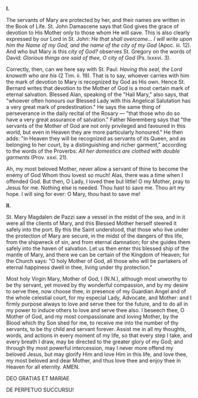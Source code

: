 
**I\.**

The servants of Mary are protected by her, and their names are written in the Book of Life. St. John Damascene says that God gives the grace of devotion to His Mother only to those whom He will save. This is also clearly expressed by our Lord in St. John: *He that shall overcome... I will write upon him the Name of my God, and the name of the city of my God* (Apoc. iii. 12). And who but Mary is this *city of God?* observes St. Gregory on the words of David: *Glorious things are said of thee, O city of God* (Ps. lxxxvi. 3).

Correctly, then, can we here say with St. Paul: *Having this seal, the Lord knoweth who are his* (2 Tim. ii. 19). That is to say, whoever carries with him the mark of devotion to Mary is recognized by God as His own. Hence St. Bernard writes that devotion to the Mother of God is a most certain mark of eternal salvation. Blessed Alan, speaking of the \"Hail Mary,\" also says, that \"whoever often honours our Blessed Lady with this Angelical Salutation has a very great mark of predestination.\" He says the same thing of perseverance in the daily recital of the Rosary — \"that those who do so have a very great assurance of salvation.\" Father Nieremberg says that \"the servants of the Mother of God are not only privileged and favoured in this world, but even in Heaven they are more particularly honoured.\" He then adds: \"in Heaven they will be recognized as servants of its Queen, and as belonging to her court, by a distinguishing and richer garment,\" according to the words of the Proverbs: *All her domestics are clothed with double garments* (Prov. xxxi. 21).

Ah, my most beloved Mother, never allow a servant of thine to become the enemy of God Whom thou lovest so much! Alas, there was a time when I offended God. But then, O Lady, I loved thee but little! O my Mother, pray to Jesus for me. Nothing else is needed. Thou hast to save me. Thou art my hope. I will sing for ever: O Mary, thou hast to save me!

**II\.**

St. Mary Magdalen de Pazzi saw a vessel in the midst of the sea, and in it were all the clients of Mary, and this Blessed Mother herself steered it safely into the port. By this the Saint understood, that those who live under the protection of Mary are secure, in the midst of the dangers of this life, from the shipwreck of sin, and from eternal damnation; for she guides them safely into the haven of salvation. Let us then enter this blessed ship of the mantle of Mary, and there we can be certain of the Kingdom of Heaven; for the Church says: \"O holy Mother of God, all those who will be partakers of eternal happiness dwell in thee, living under thy protection.\"

Most holy Virgin Mary, Mother of God, I (N.N.), although most unworthy to be thy servant, yet moved by thy wonderful compassion, and by my desire to serve thee, now choose thee, in presence of my Guardian Angel and of the whole celestial court, for my especial Lady, Advocate, and Mother: and I firmly purpose always to love and serve thee for the future, and to do all in my power to induce others to love and serve thee also. I beseech thee, O Mother of God, and my most compassionate and loving Mother, by the Blood which thy Son shed for me, to receive me into the number of thy servants, to be thy child and servant forever. Assist me in all my thoughts, words, and actions in every moment of my life, so that every step I take, and every breath I draw, may be directed to the greater glory of my God; and through thy most powerful intercession, may I never more offend my beloved Jesus, but may glorify Him and love Him in this life, and love thee, my most beloved and dear Mother, and thus love thee and enjoy thee in Heaven for all eternity. AMEN.

DEO GRATIAS ET MARIAE

DE PERPETUO SUCCURSU!
